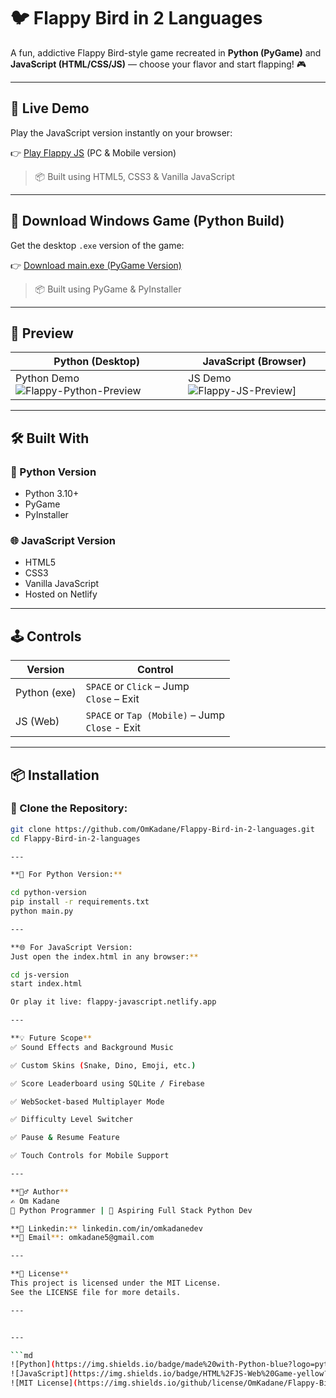 # 🐦 Flappy Bird in 2 Languages

A fun, addictive Flappy Bird-style game recreated in **Python (PyGame)** and **JavaScript (HTML/CSS/JS)** — choose your flavor and start flapping! 🎮

---

## 🚀 Live Demo

Play the JavaScript version instantly on your browser:

👉 [Play Flappy JS](https://flappy-javascript.netlify.app/) (PC & Mobile version)

> 📦 Built using HTML5, CSS3 & Vanilla JavaScript

---

## 💾 Download Windows Game (Python Build)

Get the desktop `.exe` version of the game:

👉 [Download main.exe (PyGame Version)](https://github.com/OmKadane/Flappy-Bird-in-2-languages/releases/download/v1.0/main.exe)

> 📦 Built using PyGame & PyInstaller

---

## 🎥 Preview

| Python (Desktop)                          | JavaScript (Browser)                          |
|------------------------------------------|-----------------------------------------------|
| Python Demo![Flappy-Python-Preview](Flappy-Python-Preview.gif) | JS Demo![Flappy-JS-Preview](Flappy-JS-Preview.gif)] |

---

## 🛠 Built With

### 🐍 Python Version
- Python 3.10+
- PyGame
- PyInstaller

### 🌐 JavaScript Version
- HTML5
- CSS3
- Vanilla JavaScript
- Hosted on Netlify

---

## 🕹 Controls

| Version      | Control     |
|--------------|-------------|
| Python (exe) | `SPACE` or `Click` – Jump <br> `Close` – Exit |
| JS (Web)     | `SPACE` or `Tap (Mobile)` – Jump <br> `Close` - Exit|

---

## 📦 Installation

### 🔹 Clone the Repository:
```bash
git clone https://github.com/OmKadane/Flappy-Bird-in-2-languages.git
cd Flappy-Bird-in-2-languages

---

**🐍 For Python Version:**

cd python-version
pip install -r requirements.txt
python main.py

---

**🌐 For JavaScript Version:
Just open the index.html in any browser:**

cd js-version
start index.html

Or play it live: flappy-javascript.netlify.app

---

**💡 Future Scope**
✅ Sound Effects and Background Music

✅ Custom Skins (Snake, Dino, Emoji, etc.)

✅ Score Leaderboard using SQLite / Firebase

✅ WebSocket-based Multiplayer Mode

✅ Difficulty Level Switcher

✅ Pause & Resume Feature

✅ Touch Controls for Mobile Support

---

**🙋‍♂️ Author**
✍️ Om Kadane
🧠 Python Programmer | 🎯 Aspiring Full Stack Python Dev

**🔗 Linkedin:** linkedin.com/in/omkadanedev
**📧 Email**: omkadane5@gmail.com

---

**📄 License**
This project is licensed under the MIT License.
See the LICENSE file for more details.

---


---

```md
![Python](https://img.shields.io/badge/made%20with-Python-blue?logo=python)
![JavaScript](https://img.shields.io/badge/HTML%2FJS-Web%20Game-yellow?logo=javascript)
![MIT License](https://img.shields.io/github/license/OmKadane/Flappy-Bird-in-2-languages)
